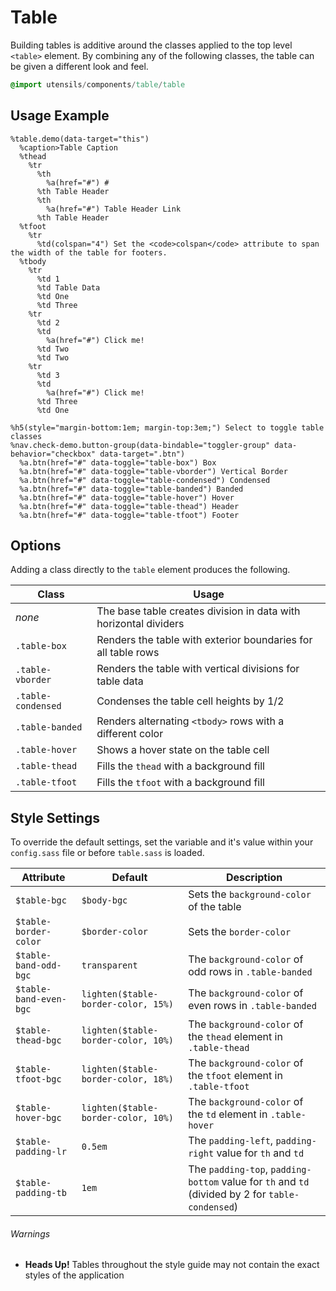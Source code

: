 
# Table
Building tables is additive around the classes applied to the top level `<table>` element.
By combining any of the following classes, the table can be given a different look and feel.

```sass
@import utensils/components/table/table
```

## Usage Example
<!--~ markup/table.html.haml -->
```haml
%table.demo(data-target="this")
  %caption>Table Caption
  %thead
    %tr
      %th
        %a(href="#") #
      %th Table Header
      %th
        %a(href="#") Table Header Link
      %th Table Header
  %tfoot
    %tr
      %td(colspan="4") Set the <code>colspan</code> attribute to span the width of the table for footers.
  %tbody
    %tr
      %td 1
      %td Table Data
      %td One
      %td Three
    %tr
      %td 2
      %td
        %a(href="#") Click me!
      %td Two
      %td Two
    %tr
      %td 3
      %td
        %a(href="#") Click me!
      %td Three
      %td One

%h5(style="margin-bottom:1em; margin-top:3em;") Select to toggle table classes
%nav.check-demo.button-group(data-bindable="toggler-group" data-behavior="checkbox" data-target=".btn")
  %a.btn(href="#" data-toggle="table-box") Box
  %a.btn(href="#" data-toggle="table-vborder") Vertical Border
  %a.btn(href="#" data-toggle="table-condensed") Condensed
  %a.btn(href="#" data-toggle="table-banded") Banded
  %a.btn(href="#" data-toggle="table-hover") Hover
  %a.btn(href="#" data-toggle="table-thead") Header
  %a.btn(href="#" data-toggle="table-tfoot") Footer
```
<!-- end -->

## Options
Adding a class directly to the `table` element produces the following.

Class              | Usage
------------------ | ---------------------------
_none_             | The base table creates division in data with horizontal dividers
`.table-box`       | Renders the table with exterior boundaries for all table rows
`.table-vborder`   | Renders the table with vertical divisions for table data
`.table-condensed` | Condenses the table cell heights by 1/2
`.table-banded`    | Renders alternating `<tbody>` rows with a different color
 `.table-hover`    | Shows a hover state on the table cell
`.table-thead`     | Fills the `thead` with a background fill
`.table-tfoot`     | Fills the `tfoot` with a background fill


## Style Settings
To override the default settings, set the variable and it's value
within your `config.sass` file or before `table.sass` is loaded.

Attribute              | Default                             | Description
---------------------- | ----------------------------------- | -------------------------------------------
`$table-bgc`           | `$body-bgc`                         | Sets the `background-color` of the table
`$table-border-color`  | `$border-color`                     | Sets the `border-color`
`$table-band-odd-bgc`  | `transparent`                       | The `background-color` of odd rows in `.table-banded`
`$table-band-even-bgc` | `lighten($table-border-color, 15%)` | The `background-color` of even rows in `.table-banded`
`$table-thead-bgc`     | `lighten($table-border-color, 10%)` | The `background-color` of the `thead` element in `.table-thead`
`$table-tfoot-bgc`     | `lighten($table-border-color, 18%)` | The `background-color` of the `tfoot` element in `.table-tfoot`
`$table-hover-bgc`     | `lighten($table-border-color, 10%)` | The `background-color` of the `td` element in `.table-hover`
`$table-padding-lr`    | `0.5em`                             | The `padding-left`, `padding-right` value for `th` and `td`
`$table-padding-tb`    | `1em`                               | The `padding-top`, `padding-bottom` value for `th` and `td` (divided by 2 for `table-condensed`)


###### Warnings
- **Heads Up!** Tables throughout the style guide may not contain the exact styles of the application

